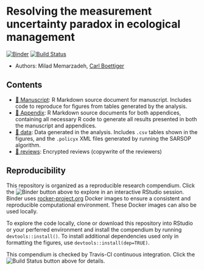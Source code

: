 # Resolving the measurement uncertainty paradox in ecological management


[![Binder](http://mybinder.org/badge.svg)](http://beta.mybinder.org/v2/gh/boettiger-lab/pomdp-intro/master?urlpath=rstudio)
[![Build Status](https://travis-ci.com/boettiger-lab/pomdp-intro.svg?token=HrMbVv2Gfn8BzLNkrr1q&branch=master)](https://travis-ci.com/boettiger-lab/pomdp-intro)


- Authors: Milad Memarzadeh, [Carl Boettiger](https://carlboettiger.info)

## Contents

- [:file_folder: Manuscript](/manuscripts): R Markdown source document for manuscript. Includes code to reproduce for figures from tables generated by the analysis.
- [:file_folder: Appendix](/appendix): R Markdown source documents for both appendices, containing all necessary R code to generate all results presented in both the manuscript and appendices.  
- [:file_folder: data](/data): Data generated in the analysis.  Includes `.csv` tables shown in the figures, and the `.policyx` XML files generated by running the SARSOP algorithm. 
- [:file_folder: reviews](/reviews): Encrypted reviews (copywrite of the reviewers) 


## Reproducibility


This repository is organized as a reproducible research compendium. 
Click the ![Binder](http://mybinder.org/badge.svg) button above to explore in an interactive RStudio session.   Binder uses [rocker-project.org](https://rocker-project.org) Docker images to ensure a consistent and reproducible computational environment.  These Docker images can also be used locally.  

To explore the code locally, clone or download this repository into RStudio or your perferred environment and install the compendium by running `devtools::install()`.  To install additional dependencies used only in formatting the figures, use `devtools::install(dep=TRUE)`.  


This compendium is checked by Travis-CI continuous integration.  Click the ![Build Status](https://travis-ci.org/cboettig/noise-phenomena.svg?branch=master) button above for details. 

